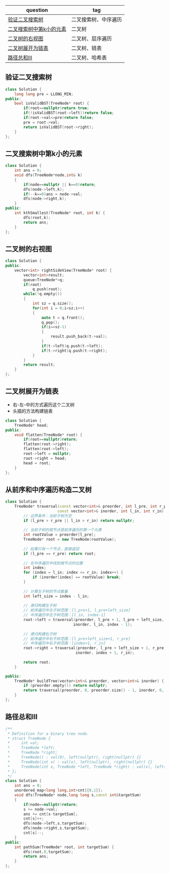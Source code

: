 | question                                                     | tag                  |
| ------------------------------------------------------------ | -------------------- |
| [验证二叉搜索树](https://leetcode.cn/problems/validate-binary-search-tree?envType=study-plan-v2&envId=top-100-liked) | 二叉搜索树、中序遍历 |
| [二叉搜索树中第k小的元素](https://leetcode.cn/problems/kth-smallest-element-in-a-bst?envType=study-plan-v2&envId=top-100-liked) | 二叉树               |
| [二叉树的右视图](https://leetcode.cn/problems/binary-tree-right-side-view?envType=study-plan-v2&envId=top-100-liked) | 二叉树、层序遍历     |
| [二叉树展开为链表](https://leetcode.cn/problems/flatten-binary-tree-to-linked-list?envType=study-plan-v2&envId=top-100-liked) | 二叉树、链表         |
| [路径总和III](https://leetcode.cn/problems/path-sum-iii?envType=study-plan-v2&envId=top-100-liked) | 二叉树、哈希表       |



## 验证二叉搜索树

```c++
class Solution {
    long long pre = LLONG_MIN;
public:
    bool isValidBST(TreeNode* root) {
        if(root==nullptr)return true;
        if(!isValidBST(root->left))return false;
        if(root->val<=pre)return false;
        pre = root->val;
        return isValidBST(root->right);
    }
};
```

## 二叉搜索树中第k小的元素

```c++
class Solution {
    int ans = 0;
    void dfs(TreeNode*node,int& k)
    {
        if(node==nullptr || k==0)return;
        dfs(node->left,k);
        if(--k==0)ans = node->val;
        dfs(node->right,k);
    }
public:
    int kthSmallest(TreeNode* root, int k) {
        dfs(root,k);
        return ans;
    }
};
```

## 二叉树的右视图

```c++
class Solution {
public:
    vector<int> rightSideView(TreeNode* root) {
        vector<int>result; 
        queue<TreeNode*>q;
        if(root)
            q.push(root);
        while(!q.empty())
        {
            int sz = q.size();
            for(int i = 0;i<sz;i++)
            {
                auto t = q.front();
                q.pop();
                if(i==sz-1)
                {
                    result.push_back(t->val);
                }
                if(t->left)q.push(t->left);
                if(t->right)q.push(t->right);
            }
        }
        return result;
    }
};
```

## 二叉树展开为链表

- 右-左-中的方式遍历这个二叉树
- 头插的方法构建链表

```c++
class Solution {
    TreeNode* head;
public:
    void flatten(TreeNode* root) {
        if(root==nullptr)return;
        flatten(root->right);
        flatten(root->left);
        root->left = nullptr;
        root->right = head;
        head = root;
    }
};
```

## 从前序和中序遍历构造二叉树

```c++
class Solution {
    TreeNode* traversal(const vector<int>& preorder, int l_pre, int r_pre, 
                       const vector<int>& inorder, int l_in, int r_in) {
        // 边界条件：当前子树为空
        if (l_pre > r_pre || l_in > r_in) return nullptr;
        
        // 当前子树的根节点是前序遍历的第一个元素
        int rootValue = preorder[l_pre];
        TreeNode* root = new TreeNode(rootValue);
        
        // 如果只有一个节点，直接返回
        if (l_pre == r_pre) return root;
        
        // 在中序遍历中找到根节点的位置
        int index;
        for (index = l_in; index <= r_in; index++) {
            if (inorder[index] == rootValue) break;
        }
        
        // 计算左子树的节点数量
        int left_size = index - l_in;
        
        // 递归构建左子树
        // 前序遍历中左子树范围：[l_pre+1, l_pre+left_size]
        // 中序遍历中左子树范围：[l_in, index-1]
        root->left = traversal(preorder, l_pre + 1, l_pre + left_size, 
                              inorder, l_in, index - 1);
        
        // 递归构建右子树  
        // 前序遍历中右子树范围：[l_pre+left_size+1, r_pre]
        // 中序遍历中右子树范围：[index+1, r_in]
        root->right = traversal(preorder, l_pre + left_size + 1, r_pre, 
                               inorder, index + 1, r_in);
        
        return root;
    }

public:
    TreeNode* buildTree(vector<int>& preorder, vector<int>& inorder) {
        if (preorder.empty()) return nullptr;
        return traversal(preorder, 0, preorder.size() - 1, inorder, 0, inorder.size() - 1);
    }
};
```

## 路径总和III

```c++
/**
 * Definition for a binary tree node.
 * struct TreeNode {
 *     int val;
 *     TreeNode *left;
 *     TreeNode *right;
 *     TreeNode() : val(0), left(nullptr), right(nullptr) {}
 *     TreeNode(int x) : val(x), left(nullptr), right(nullptr) {}
 *     TreeNode(int x, TreeNode *left, TreeNode *right) : val(x), left(left), right(right) {}
 * };
 */
class Solution {
    int ans = 0;
    unordered_map<long long,int>cnt{{0,1}};
    void dfs(TreeNode* node,long long s,const int&targetSum)
    {
        if(node==nullptr)return;
        s += node->val;
        ans += cnt[s-targetSum];
        cnt[s]++;
        dfs(node->left,s,targetSum);
        dfs(node->right,s,targetSum);
        cnt[s]--;
    }
public:
    int pathSum(TreeNode* root, int targetSum) {
        dfs(root,0,targetSum);
        return ans;
    }
};
```

